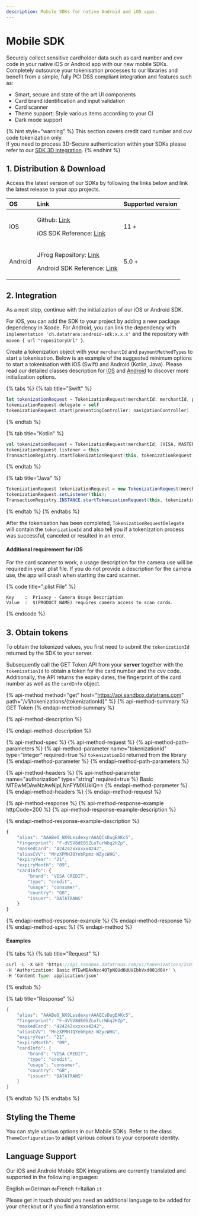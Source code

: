 ```yaml
---
description: Mobile SDKs for native Android and iOS apps.
---
```


# Mobile SDK

Securely collect sensitive cardholder data such as card number and cvv code in your native iOS or Android app with our new mobile SDKs. Completely outsource your tokenisation processes to our libraries and benefit from a simple, fully PCI DSS compliant integration and features such as: 

* Smart, secure and state of the art UI components
* Card brand identification and input validation
* Card scanner
* Theme support: Style various items according to your CI
* Dark mode support 

{% hint style="warning" %}
This section covers credit card number and cvv code tokenization only.   
If you need to process 3D-Secure authentication within your SDKs please refer to our [SDK 3D integration](../3d-secure-v2/authentication-only/mobile-sdk-3d.md). 
{% endhint %}

## 1. Distribution & Download

Access the latest version of our SDKs by following the links below and link the latest release to your app projects.

<table>
  <thead>
    <tr>
      <th style="text-align:left">OS</th>
      <th style="text-align:left">Link</th>
      <th style="text-align:left">Supported version</th>
    </tr>
  </thead>
  <tbody>
    <tr>
      <td style="text-align:left">iOS</td>
      <td style="text-align:left">
        <p>Github: <a href="https://github.com/datatrans/ios-sdk">Link</a>
        </p>
        <p>iOS SDK Reference: <a href="https://datatrans.github.io/ios-sdk/Classes/TokenizationRequest.html">Link</a>
        </p>
      </td>
      <td style="text-align:left">11 +</td>
    </tr>
    <tr>
      <td style="text-align:left">Android</td>
      <td style="text-align:left">
        <p>JFrog Repository: <a href="https://datatrans.jfrog.io/artifactory/mobile-sdk">Link</a>
        </p>
        <p>Android SDK Reference: <a href="https://datatrans.github.io/android-sdk/-datatrans%20-android%20-s-d-k/ch.datatrans.payment.api.tokenization/index.html">Link</a>
        </p>
      </td>
      <td style="text-align:left">5.0 +</td>
    </tr>
  </tbody>
</table>

## 2. Integration

As a next step, continue with the initialization of our iOS or Android SDK.

For iOS, you can add the SDK to your project by adding a new package dependency in Xcode. For Android, you can link the dependency with `implementation 'ch.datatrans:android-sdk:x.x.x'` and the repository with `maven { url "repositoryUrl" }`.

Create a tokenization object with your `merchantId` and `paymentMethodTypes` to start a tokenisation. Below is an example of the suggested minimum options to start a tokenisation with iOS \(Swift\) and Android \(Kotlin, Java\). Please read our detailed classes description for [iOS](https://datatrans.github.io/ios-sdk/Classes/TokenizationRequest.html) and [Android](https://datatrans.github.io/android-sdk/-datatrans%20-android%20-s-d-k/ch.datatrans.payment.api.tokenization/index.html) to discover more initialization options.

{% tabs %}
{% tab title="Swift" %}
```swift
let tokenizationRequest = TokenizationRequest(merchantId: merchantId, paymentMethodTypes: [.Visa, .MasterCard]) 
tokenizationRequest.delegate = self
tokenizationRequest.start(presentingController: navigationController)
```
{% endtab %}

{% tab title="Kotlin" %}
```kotlin
val tokenizationRequest = TokenizationRequest(merchantId, [VISA, MASTER_CARD])
tokenizationRequest.listener = this
TransactionRegistry.startTokenizationRequest(this, tokenizationRequest)
```
{% endtab %}

{% tab title="Java" %}
```java
TokenizationRequest tokenizationRequest = new TokenizationRequest(merchantId, [VISA, MASTER_CARD]);
tokenizationRequest.setListener(this);
TransactionRegistry.INSTANCE.startTokenizationRequest(this, tokenizationRequest);
```
{% endtab %}
{% endtabs %}

After the tokenisation has been completed, `TokenizationRequestDelegate` will contain the `tokenizationId` and also tell you if a tokenization process was successful, canceled or resulted in an error.

#### Additional requirement for iOS

For the card scanner to work, a usage description for the camera use will be required in your .plist file. If you do not provide a description for the camera use, the app will crash when starting the card scanner.

{% code title=".plist File" %}
```markup
Key    :  Privacy - Camera Usage Description   
Value  :  $(PRODUCT_NAME) requires camera access to scan cards.
```
{% endcode %}

## 3. Obtain tokens

To obtain the tokenized values, you first need to submit the `tokenizationId` returned by the SDK to your server. 

Subsequently call the GET Token API from your **server** together with the `tokenizationId` to obtain a token for the card number and the cvv code. Additionally, the API returns the expiry dates, the fingerprint of the card number as well as the `cardInfo` object. 

{% api-method method="get" host="https://api.sandbox.datatrans.com" path="/v1/tokenizations/{tokenizationId}" %}
{% api-method-summary %}
GET Token
{% endapi-method-summary %}

{% api-method-description %}

{% endapi-method-description %}

{% api-method-spec %}
{% api-method-request %}
{% api-method-path-parameters %}
{% api-method-parameter name="tokenizationId" type="integer" required=true %}
`tokenizationId` returned from the library
{% endapi-method-parameter %}
{% endapi-method-path-parameters %}

{% api-method-headers %}
{% api-method-parameter name="authorization" type="string" required=true %}
Basic MTEwMDAwNzAwNjpLNnFYMXUkIQ==
{% endapi-method-parameter %}
{% endapi-method-headers %}
{% endapi-method-request %}

{% api-method-response %}
{% api-method-response-example httpCode=200 %}
{% api-method-response-example-description %}

{% endapi-method-response-example-description %}

```javascript
{
    "alias": "AAABeO_NX9LssdexyrAAAQCsDugEAKc5",
    "fingerprint": "F-dV5V8dE0SZLoTurWbq2HZp",
    "maskedCard": "424242xxxxxx4242",
    "aliasCVV": "MnzXPMHJQYebRpmz-WZycWHG",
    "expiryYear": "21",
    "expiryMonth": "09",
    "cardInfo": {
        "brand": "VISA CREDIT",
        "type": "credit",
        "usage": "consumer",
        "country": "GB",
        "issuer": "DATATRANS"
    }
}
```
{% endapi-method-response-example %}
{% endapi-method-response %}
{% endapi-method-spec %}
{% endapi-method %}

#### Examples

{% tabs %}
{% tab title="Request" %}
```java
curl -L -X GET 'https://api.sandbox.datatrans.com/v1/tokenizations/210329160815401747' \
-H 'Authorization: Basic MTEwMDAxNzc4OTpNQUd6UUVEbkVxd001d0Vr' \
-H 'Content-Type: application/json'
```
{% endtab %}

{% tab title="Response" %}
```java
{
    "alias": "AAABeO_NX9LssdexyrAAAQCsDugEAKc5",
    "fingerprint": "F-dV5V8dE0SZLoTurWbq2HZp",
    "maskedCard": "424242xxxxxx4242",
    "aliasCVV": "MnzXPMHJQYebRpmz-WZycWHG",
    "expiryYear": "21",
    "expiryMonth": "09",
    "cardInfo": {
        "brand": "VISA CREDIT",
        "type": "credit",
        "usage": "consumer",
        "country": "GB",
        "issuer": "DATATRANS"
    }
}
```
{% endtab %}
{% endtabs %}

## Styling the Theme

You can style various options in our Mobile SDKs. Refer to the class `ThemeConfiguration` to adapt various colours to your corporate identity.

## Language Support

Our iOS and Android Mobile SDK integrations are currently translated and supported in the following languages:

English `en`German `de`French `fr`Italian `it`

Please get in touch should you need an additional language to be added for your checkout or if you find a translation error.


